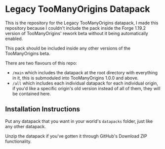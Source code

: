 # Legacy TooManyOrigins Datapack
This is the repository for the Legacy TooManyOrigins datapack, I made this repository because I couldn't include the pack inside the Forge 1.19.2 version of TooManyOrigins' rework beta without it being automatically enabled.

This pack should be included inside any other versions of the TooManyOrigins beta.

There are two flavours of this repo:
- `/main` which includes the datapack at the root directory with everything in it, this is submoduled into TooManyOrigins 1.0.0 and above.
- `/all` which includes each individual datapack for each individual origin, if you'd like a specific origin's old version instead of all of them, they will be contained here.

## Installation Instructions
Put any datapack that you want in your world's `datapacks` folder, just like any other datapack.

Unzip the datapack if you've gotten it through GitHub's Download ZIP functionality.